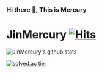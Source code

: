 ### Hi there 👋, This is Mercury

# JinMercury [![Hits](https://hits.seeyoufarm.com/api/count/incr/badge.svg?url=https%3A%2F%2Fgithub.com%2FJinMercury&count_bg=%2379C83D&title_bg=%23555555&icon=&icon_color=%23E7E7E7&title=hits&edge_flat=false)](https://hits.seeyoufarm.com)

![JinMercury's github stats](https://github-readme-stats.vercel.app/api?username=JinMercury&show_icons=true)

[![solved.ac tier](http://mazassumnida.wtf/api/generate_badge?boj=mercury1989)](https://solved.ac/mercury1989)

